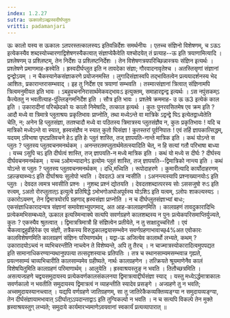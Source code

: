 ```yaml
---
index: 1.2.27
sutra: ऊकालोऽज्झ्रस्वदीर्घप्लुतः
vritti: padamanjari
---
```


 ऊः कालो यस्य स ऊकालः ऽतपरस्तत्कालस्यऽ इतिवन्निर्देशः समर्थनीयः । एतच्च संज्ञिनो विशेषणम्, च ऽऊऽ इत्येकस्यैव शब्दस्योच्चारणाद्विशेषणस्यैकत्वात् संज्ञाप्येकैवेति यश्चोदयेत् तं प्रत्याह--ऊ इति त्रयाणामित्यादि । प्रश्लेषणम् उ प्रश्लिष्टम्, तेन निर्देशः उ प्रश्लिष्टनिर्देशः । तेन विशेषणत्रयपरिच्छिन्नास्त्रयः संज्ञिन इत्यर्थः । प्रश्लेषणे प्रमाणमाह-ह्रस्वेति । ह्रस्वदीर्घप्लुत इति न तावदेका संज्ञा; गौरवादनावृतेश्च । अतस्तिसृणां संज्ञानां द्वन्द्वोऽयम् । न चैकस्यानेकसंज्ञाकरणे प्रयोजनमस्ति । लुगादिसंज्ञास्वपि तद्भावितत्वेन प्रत्ययादर्शनस्य भेद आशितः, प्रकारान्तरासम्भवाद् । इह तु निर्देश एव त्रयाणां सम्भवति । तस्मात्संज्ञानां त्रित्वात् संज्ञिनामपि त्रित्वमनुमीयत इति भावः । ऽबहुवचननिरासार्थमेकवद्भावःऽ इत्युक्तम्, समाहारद्वन्द्व इत्यर्थः । ऽस नपुंसकम्ऽ कैत्येततु न भवतीत्याह-पुंल्लिङ्गमनिर्देश इति । सौत्र इति भावः । प्रश्लेषे क्रममाह- उ ऊ ऊ3 इत्येकं काल इति । उकारादीनां परिच्छेदको यः कालो निमेषादिः, तत्काल इत्यर्थः । कुतः पुनरवसितमेष एव क्रम इति ? आदौ मध्ये वा त्रिमात्रे प्लुताश्रयः प्रकृतिभावः प्राप्नोति, तथा मध्येऽन्ते वा मात्रिके ऽद्वन्द्वे घिऽ इत्येतद्वाध्येतेति चेति, न; अनेन हि प्लुतसंज्ञा, ततश्चादौ मध्ये वा पठितस्य त्रिमात्रस्य प्लुतसंज्ञैव न, कुतः प्रकृतिभावः ! यदि च मात्रिको मध्येऽन्ते वा स्यात्, ह्रस्वसंज्ञैव न स्यात् कुतो घिसंज्ञा ! कुतस्तरां पूर्वनिपातः ! एवं तर्हि ज्ञापकात्सिद्धम्, यदयम् ऽविभाषा पृष्टप्रतिवचने हेःऽ इति हेः प्लुतं शास्ति, तज् ज्ञापयति-नान्ते मात्रिक इति । कथं योऽन्ते स प्लुतः ? प्लुतस्य प्लुतवचनमनर्थकम् । अनन्तरतमप्लुतार्थमेतत्स्यादिति चेत्, न हि सत्यां गतौ परिभाषा बाध्या । यच्च ऽसुपि चऽ इति दीर्घत्वं शास्ति, तज् ज्ञापयति-न मध्ये मात्रिक इति । कथं यो मध्ये स दीर्घः ? दीर्घस्य दीर्घवचनमनर्थकम् । यच्च ऽओमभ्यादानेऽ इत्योमः प्लुतं शास्ति, तज् ज्ञापयति--द्विमात्रिको नान्त्य इति । कथं योऽन्ते स प्लुतः ? प्लुतस्य प्लुतवचनमनर्थकम् । दधि,मध्विति । रूपोदाहरणे । कुमारीत्यादि कार्योदाहरणम् ऽहल्ङ्याब्भ्यःऽ इति दीर्घाश्रयः सुलोपो भवति । देवदत3 अत्र न्वसीति । ऽअनन्त्यस्यापि प्रश्नाख्यानयोःऽ इति प्लुतः । देवदत त्वमत्र भवसीति प्रश्नः । नुशब्द प्रश्नं द्योतयति । देवदतशब्दात्परस्य सोः ऽससजुषो रुःऽ इति रुत्वम्, ऽअतो रोरप्लुतात्ऽ इत्युत्वे प्रतिषिद्धे ऽभोभगोअघोअपूर्वस्य योऽशिऽ इति यत्वम्, ऽलोपः शाकल्यस्यऽ । उकारोऽयमण्, तेन द्विमात्रयोरपि ग्रहणाद् ह्रस्वसंज्ञा प्राप्नोति । न च दीर्घप्लुतसंज्ञाभ्यां बाधः; एकसंज्ञाधिकारादन्यत्र संज्ञानां समावेशाभ्युपगमाद्, अत आह-कालग्रहणमिति । कालग्रहणं तावदुकारादिभिः प्रत्येकमभिसम्बध्यते, ऊकाल इत्यस्मिन्वाक्ये सत्यपि सवर्णग्रहणे कालशब्दस्य न पुनः प्रत्येकपरिसमाप्तिर्युज्यते, कुतः ? एकस्यैव श्रुतत्वात् । द्विमात्रत्रिमात्रौ हि संज्ञित्वेन प्रतीयेते, न तु साक्षादुच्चरितौ । एवं चैकत्वाद्वहुव्रीहेरेक एव संज्ञी, तत्रैकस्य विरुद्धकालद्वयासम्भवेन सवर्णग्रहणाभावाच्छ्4%अत एवोकारः कालविशेषणमिति कालग्रहणं संज्ञिनः परिमाणार्थम् । यद्वा-ऊ अजित्येव कालार्थो लभ्यते, कथम् ? उकारादयोऽच्त्वं न व्यभिचरन्तीति नाच्त्वेन ते विशेष्यन्ते, अपि तु तैरच् । न चाज्मात्रस्योकारादित्वमुपपद्यत इति सामानाधिकरण्यान्यथानुपपत्या तत्सदृशस्याचः प्रतिपतिः । तत्र च स्थानसाम्यमसम्भवान्न गृह्यते, प्रयत्नसाम्यं चाव्यभिचारीति कालसाम्यमेव ग्रहीष्यते, नार्थः कालग्रहणेन । तत्क्रियते श्रूयमाणेनैव कालं विशेषयितुमिति कालग्रहणं परिमाणार्थम् । आलुयेति । ह्रस्वाश्रयस्तुङ् न भवति । तितौच्छत्रमिति । असत्यज्ग्रहणे चद्वयसमुदायस्य प्रत्येकवर्णकालसंकलनया द्विमात्रत्वाद्दीर्घसंज्ञा स्याद् । यस्तु मध्येऽर्द्धमात्राकालः सवर्णकालो न भवतीति समुदायस्य द्विमात्रत्वं न व्याहन्तीति स्यादेव प्रसङ्गे । अज्ग्रहणे तु न भवति; अच्समुदायस्यानच्त्वात् । यद्यपि वर्णग्रहणे जातिग्रहणम्, सा तु जातिरेकैकव्यक्तिव्यङ्ग्या न समुदायव्यङ्ग्या, तेन दीर्घसंज्ञायामभावात् ऽदीर्घात्ऽऽपदान्ताद्वाऽ इति तुग्विकल्पो न भवति । न च सत्यपि विकल्पे तेन मुक्ते ह्रस्वाश्रयस्तुग् लभ्यते; समुदाये कार्यमारभ्यमाणेऽवयवानां स्वकार्यं प्रत्यव्यापारात् ॥